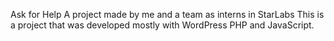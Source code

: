 Ask for Help
A project made by me and a team as interns in StarLabs
This is a project that was developed mostly with WordPress PHP and JavaScript.
